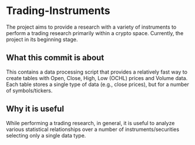 # Trading-Instruments
The project aims to provide a research with a variety of instruments to perform a trading research primarily within a crypto space.
Currently, the project in its beginning stage.

## What this commit is about
This contains a data processing script that provides a relatively fast way to create tables with Open, Close, High, Low (OCHL) prices and Volume data.
Each table stores a single type of data (e.g., close prices), but for a number of symbols/tickers.

## Why it is useful
While performing a trading research, in general, it is useful to analyze various statistical relationships over a number of instruments/securities selecting only a single data type.
